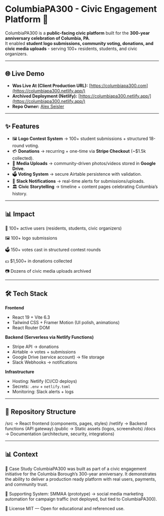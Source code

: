# ColumbiaPA300 - Civic Engagement Platform 🎉

ColumbiaPA300 is a **public-facing civic platform** built for the **300-year anniversary celebration of Columbia, PA**.  
It enabled **student logo submissions, community voting, donations, and civic media uploads** - serving 100+ residents, students, and civic organizers.

---

## 🌐 Live Demo

- **Was Live At (Client Production URL):** [https://columbiapa300.com](https://columbiapa300.netlify.app/)  
- **Archived Deployment (Netlify):** [https://columbiapa300.netlify.app/](https://columbiapa300.netlify.app/)  
- **Repo Owner:** [Alex Seisler](https://github.com/AlexSeisler)

---

## ✨ Features

- 🖼️ **Logo Contest System** → 100+ student submissions + structured 18-round voting.  
- 💳 **Donations** → recurring + one-time via **Stripe Checkout** (~$1.5k collected).  
- 📂 **Media Uploads** → community-driven photos/videos stored in **Google Drive**.  
- 🗳️ **Voting System** → secure Airtable persistence with validation.  
- 📢 **Slack Notifications** → real-time alerts for submissions/uploads.  
- 🏛️ **Civic Storytelling** → timeline + content pages celebrating Columbia’s history.

---
## 📊 Impact

👥 100+ active users (residents, students, civic organizers)

🖼️ 100+ logo submissions

🗳️ 150+ votes cast in structured contest rounds

💵 $1,500+ in donations collected

📷 Dozens of civic media uploads archived

---

## 🛠 Tech Stack

**Frontend**
- React 19 + Vite 6.3  
- Tailwind CSS + Framer Motion (UI polish, animations)  
- React Router DOM  

**Backend (Serverless via Netlify Functions)**
- Stripe API → donations  
- Airtable → votes + submissions  
- Google Drive (service account) → file storage  
- Slack Webhooks → notifications  

**Infrastructure**
- Hosting: Netlify (CI/CD deploys)  
- Secrets: `.env` + `netlify.toml`  
- Monitoring: Slack alerts + logs  

---

## 📂 Repository Structure

/src → React frontend (components, pages, styles)
/netlify → Backend functions (API gateway)
/public → Static assets (logos, screenshots)
/docs → Documentation (architecture, security, integrations)

---

## 📊 Context

📜 Case Study
ColumbiaPA300 was built as part of a civic engagement initiative for the Columbia Borough’s 300-year anniversary.
It demonstrates the ability to deliver a production ready platform with real users, payments, and community trust.

📌 Supporting System: SMMAA (prototype) → social media marketing automation for campaign traffic (not deployed, but tied to ColumbiaPA300).

📄 License
MIT — Open for educational and referenced use.